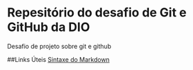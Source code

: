 # Repesitório do desafio de Git e GitHub da DIO
Desafio de projeto sobre git e github 

##Links Úteis
[Sintaxe do Markdown](https://docs.pipz.com/central-de-ajuda/learning-center/guia-basico-de-markdown#open)
